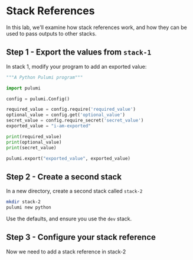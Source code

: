 # Stack References

In this lab, we'll examine how stack references work, and how they can be used to pass outputs to other stacks.

## Step 1 - Export the values from `stack-1`

In stack 1, modify your program to add an exported value:


```python
"""A Python Pulumi program"""

import pulumi

config = pulumi.Config()

required_value = config.require('required_value')
optional_value = config.get('optional_value')
secret_value = config.require_secret('secret_value')
exported_value = "i-am-exported"

print(required_value)
print(optional_value)
print(secret_value)

pulumi.export("exported_value", exported_value)
```

## Step 2 - Create a second stack

In a new directory, create a second stack called `stack-2`

```bash
mkdir stack-2
pulumi new python
```

Use the defaults, and ensure you use the `dev` stack.

## Step 3 - Configure your stack reference

Now we need to add a stack reference in stack-2


```python

```




